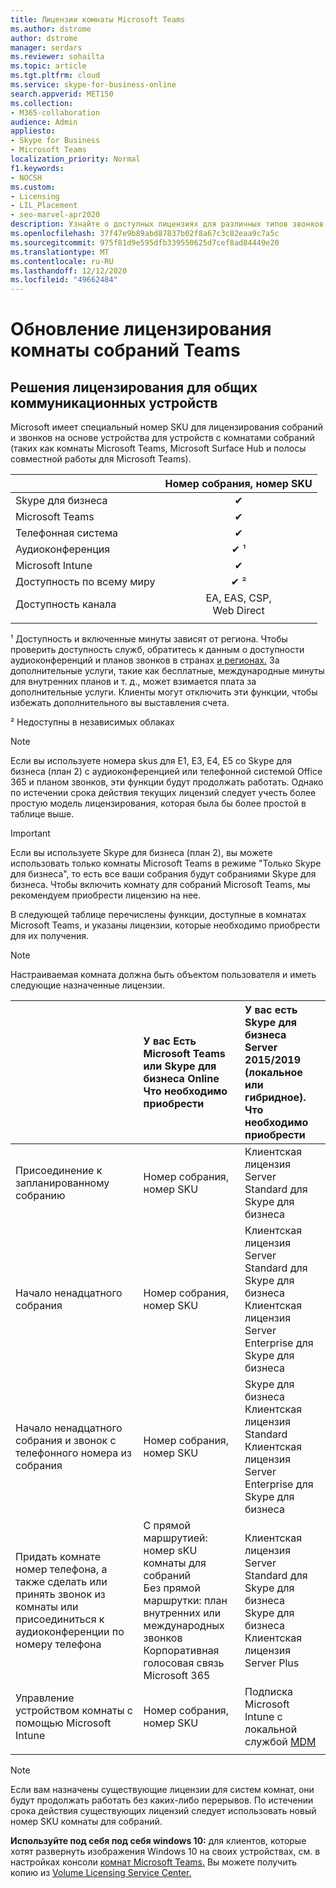 ```yaml
---
title: Лицензии комнаты Microsoft Teams
ms.author: dstrome
author: dstrome
manager: serdars
ms.reviewer: sohailta
ms.topic: article
ms.tgt.pltfrm: cloud
ms.service: skype-for-business-online
search.appverid: MET150
ms.collection:
- M365-collaboration
audience: Admin
appliesto:
- Skype for Business
- Microsoft Teams
localization_priority: Normal
f1.keywords:
- NOCSH
ms.custom:
- Licensing
- LIL_Placement
- seo-marvel-apr2020
description: Узнайте о доступных лицензиях для различных типов звонков и собраний в комнатах Microsoft Teams.
ms.openlocfilehash: 37f47e9b89abd87837b02f8a67c3c82eaa9c7a5c
ms.sourcegitcommit: 975f81d9e595dfb339550625d7cef8ad84449e20
ms.translationtype: MT
ms.contentlocale: ru-RU
ms.lasthandoff: 12/12/2020
ms.locfileid: "49662484"
---
```

# <a name="teams-meeting-room-licensing-update"></a>Обновление лицензирования комнаты собраний Teams

## <a name="licensing-solutions-for-shared-communication-devices"></a>Решения лицензирования для общих коммуникационных устройств

Microsoft имеет специальный номер SKU для лицензирования собраний и звонков на основе устройства для устройств с комнатами собраний (таких как комнаты Microsoft Teams, Microsoft Surface Hub и полосы совместной работы для Microsoft Teams).

||Номер собрания, номер SKU |  
|:--- |:---: |
|Skype для бизнеса |&#x2714;|
|Microsoft Teams|  &#x2714;|
|Телефонная система|  &#x2714;|
|Аудиоконференция|&#x2714; &sup1;|
|Microsoft Intune|&#x2714;|  
|Доступность по всему миру | &#x2714; &sup2;|
|Доступность канала | EA, EAS, CSP, <br/>Web Direct |
| | | |

&sup1; Доступность и включенные минуты зависят от региона. Чтобы проверить доступность служб, обратитесь к данным о доступности аудиоконференций и планов звонков в странах [и регионах.](https://docs.microsoft.com/microsoftteams/country-and-region-availability-for-audio-conferencing-and-calling-plans) За дополнительные услуги, такие как бесплатные, международные минуты для внутренних планов и т. д., может взимается плата за дополнительные услуги. Клиенты могут отключить эти функции, чтобы избежать дополнительного вы выставления счета.  

&sup2; Недоступны в независимых облаках  


> [!NOTE]
> Если вы используете номера skus для E1, E3, E4, E5 со Skype для бизнеса (план 2) с аудиоконференцией или телефонной системой Office 365 и планом звонков, эти функции будут продолжать работать. Однако по истечении срока действия текущих лицензий следует учесть более простую модель лицензирования, которая была бы более простой в таблице выше.

> [!IMPORTANT]
> Если вы используете Skype для бизнеса (план 2), вы можете использовать только комнаты Microsoft Teams в режиме "Только Skype для бизнеса", то есть все ваши собрания будут собраниями Skype для бизнеса. Чтобы включить комнату для собраний Microsoft Teams, мы рекомендуем приобрести лицензию на нее. 

В следующей таблице перечислены функции, доступные в комнатах Microsoft Teams, и указаны лицензии, которые необходимо приобрести для их получения.
  
> [!NOTE]
> Настраиваемая комната должна быть объектом пользователя и иметь следующие назначенные лицензии.

|  | У вас Есть Microsoft Teams или Skype для бизнеса Online <br/> Что необходимо приобрести   |У вас есть Skype для бизнеса Server 2015/2019 (локальное или гибридное). <br/> Что необходимо приобрести|
|:-----|:-----|:-----|
|Присоединение к запланированному собранию  | Номер собрания, номер SKU  |Клиентская лицензия Server Standard для Skype для бизнеса  |
|Начало ненадцатного собрания | Номер собрания, номер SKU  |Клиентская лицензия Server Standard для Skype для бизнеса  <br/> Клиентская лицензия Server Enterprise для Skype для бизнеса|
|Начало ненадцатного собрания и звонок с телефонного номера из собрания |  Номер собрания, номер SKU |Skype для бизнеса Клиентская лицензия Standard  <br/> Клиентская лицензия Server Enterprise для Skype для бизнеса|
|Придать комнате номер телефона, а также сделать или принять звонок из комнаты или присоединиться к аудиоконференции по номеру телефона  | С прямой маршрутией: номер sKU комнаты для собраний<br/>Без прямой маршрутки: план внутренних или международных звонков<br/>Корпоративная голосовая связь Microsoft 365  |Клиентская лицензия Server Standard для Skype для бизнеса  <br/> Skype для бизнеса Клиентская лицензия Server Plus  |
|Управление устройством комнаты с помощью Microsoft Intune |Номер собрания, номер SKU  |Подписка Microsoft Intune с локальной службой [MDM](https://docs.microsoft.com/configmgr/mdm/plan-design/plan-on-premises-mdm) |
| |||

> [!NOTE]
> Если вам назначены существующие лицензии для систем комнат, они будут продолжать работать без каких-либо перерывов. По истечении срока действия существующих лицензий следует использовать новый номер SKU комнаты для собраний.  

 **Используйте под себя под себя windows 10:** для клиентов, которые хотят развернуть изображения Windows 10 на своих устройствах, см. в настройках консоли [комнат Microsoft Teams.](https://docs.microsoft.com/microsoftteams/room-systems/console) Вы можете получить копию из [Volume Licensing Service Center.](https://www.microsoft.com/Licensing/servicecenter/)
